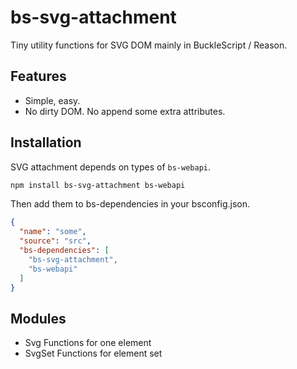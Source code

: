 # bs-svg-attachment

Tiny utility functions for SVG DOM mainly in BuckleScript / Reason.

## Features

- Simple, easy.
- No dirty DOM. No append some extra attributes.

## Installation

SVG attachment depends on types of `bs-webapi`.

```bash
npm install bs-svg-attachment bs-webapi
```

Then add them to bs-dependencies in your bsconfig.json.

```json
{
  "name": "some",
  "source": "src",
  "bs-dependencies": [
    "bs-svg-attachment",
    "bs-webapi"
  ]
}
```

## Modules

- Svg
  Functions for one element
- SvgSet
  Functions for element set
